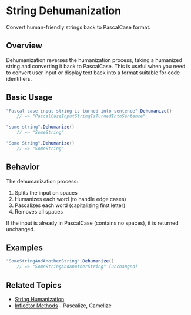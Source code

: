 # String Dehumanization

Convert human-friendly strings back to PascalCase format.

## Overview

Dehumanization reverses the humanization process, taking a humanized string and converting it back to PascalCase. This is useful when you need to convert user input or display text back into a format suitable for code identifiers.

## Basic Usage

```csharp
"Pascal case input string is turned into sentence".Dehumanize() 
    // => "PascalCaseInputStringIsTurnedIntoSentence"

"some string".Dehumanize() 
    // => "SomeString"

"Some String".Dehumanize() 
    // => "SomeString"
```

## Behavior

The dehumanization process:
1. Splits the input on spaces
2. Humanizes each word (to handle edge cases)
3. Pascalizes each word (capitalizing first letter)
4. Removes all spaces

If the input is already in PascalCase (contains no spaces), it is returned unchanged.

## Examples

```csharp
"SomeStringAndAnotherString".Dehumanize() 
    // => "SomeStringAndAnotherString" (unchanged)
```

## Related Topics

- [String Humanization](string-humanization.md)
- [Inflector Methods](inflector-methods.md) - Pascalize, Camelize
